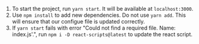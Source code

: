 1. To start the project, run `yarn start`. It will be available at `localhost:3000`.
2. Use `npm install` to add new dependencies. Do not use `yarn add`. This will ensure that our configue file is updated correctly.
3. If `yarn start` fails with error "Could not find a required file. Name: index.js'.", run `npm i -D react-scripts@latest` to update the react script.